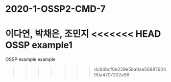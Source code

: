 # 2020-1-OSSP2-CMD-7
이다연, 박채은, 조민지
<<<<<<< HEAD
OSSP example1
=======
OSSP example
example
>>>>>>> dc84bcf0e229e5ba0ae5688760490a4707202a98
